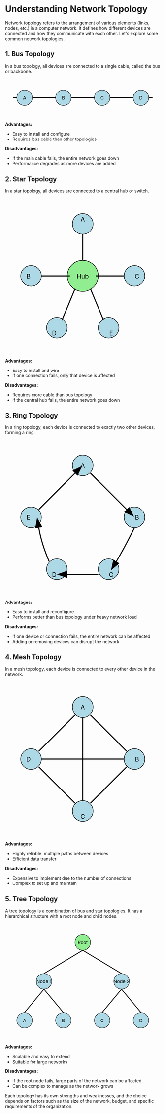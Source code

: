 # Understanding Network Topology

Network topology refers to the arrangement of various elements (links, nodes, etc.) in a computer network. It defines how different devices are connected and how they communicate with each other. Let's explore some common network topologies.

## 1. Bus Topology

In a bus topology, all devices are connected to a single cable, called the bus or backbone.

<svg xmlns="http://www.w3.org/2000/svg" viewBox="0 0 400 100">
  <line x1="20" y1="50" x2="380" y2="50" stroke="black" stroke-width="2"/>
  <circle cx="50" cy="50" r="20" fill="lightblue" stroke="black"/>
  <circle cx="150" cy="50" r="20" fill="lightblue" stroke="black"/>
  <circle cx="250" cy="50" r="20" fill="lightblue" stroke="black"/>
  <circle cx="350" cy="50" r="20" fill="lightblue" stroke="black"/>
  <text x="50" y="55" text-anchor="middle" font-size="12">A</text>
  <text x="150" y="55" text-anchor="middle" font-size="12">B</text>
  <text x="250" y="55" text-anchor="middle" font-size="12">C</text>
  <text x="350" y="55" text-anchor="middle" font-size="12">D</text>
</svg>

**Advantages:**
- Easy to install and configure
- Requires less cable than other topologies

**Disadvantages:**
- If the main cable fails, the entire network goes down
- Performance degrades as more devices are added

## 2. Star Topology

In a star topology, all devices are connected to a central hub or switch.

<svg xmlns="http://www.w3.org/2000/svg" viewBox="0 0 300 300">
  <circle cx="150" cy="150" r="30" fill="lightgreen" stroke="black"/>
  <text x="150" y="155" text-anchor="middle" font-size="12">Hub</text>
  <circle cx="150" cy="50" r="20" fill="lightblue" stroke="black"/>
  <circle cx="50" cy="150" r="20" fill="lightblue" stroke="black"/>
  <circle cx="250" cy="150" r="20" fill="lightblue" stroke="black"/>
  <circle cx="100" cy="250" r="20" fill="lightblue" stroke="black"/>
  <circle cx="200" cy="250" r="20" fill="lightblue" stroke="black"/>
  <line x1="150" y1="120" x2="150" y2="70" stroke="black" stroke-width="2"/>
  <line x1="125" y1="150" x2="70" y2="150" stroke="black" stroke-width="2"/>
  <line x1="175" y1="150" x2="230" y2="150" stroke="black" stroke-width="2"/>
  <line x1="135" y1="175" x2="110" y2="235" stroke="black" stroke-width="2"/>
  <line x1="165" y1="175" x2="190" y2="235" stroke="black" stroke-width="2"/>
  <text x="150" y="45" text-anchor="middle" font-size="12">A</text>
  <text x="45" y="155" text-anchor="middle" font-size="12">B</text>
  <text x="255" y="155" text-anchor="middle" font-size="12">C</text>
  <text x="95" y="265" text-anchor="middle" font-size="12">D</text>
  <text x="205" y="265" text-anchor="middle" font-size="12">E</text>
</svg>

**Advantages:**
- Easy to install and wire
- If one connection fails, only that device is affected

**Disadvantages:**
- Requires more cable than bus topology
- If the central hub fails, the entire network goes down

## 3. Ring Topology

In a ring topology, each device is connected to exactly two other devices, forming a ring.

<svg xmlns="http://www.w3.org/2000/svg" viewBox="0 0 300 300">
  <circle cx="150" cy="50" r="20" fill="lightblue" stroke="black"/>
  <circle cx="250" cy="150" r="20" fill="lightblue" stroke="black"/>
  <circle cx="200" cy="250" r="20" fill="lightblue" stroke="black"/>
  <circle cx="100" cy="250" r="20" fill="lightblue" stroke="black"/>
  <circle cx="50" cy="150" r="20" fill="lightblue" stroke="black"/>
  <path d="M165 65 Q 200 100 235 135" fill="none" stroke="black" stroke-width="2" marker-end="url(#arrowhead)"/>
  <path d="M250 170 Q 230 210 215 235" fill="none" stroke="black" stroke-width="2" marker-end="url(#arrowhead)"/>
  <path d="M180 260 Q 150 260 120 260" fill="none" stroke="black" stroke-width="2" marker-end="url(#arrowhead)"/>
  <path d="M85 235 Q 70 200 65 170" fill="none" stroke="black" stroke-width="2" marker-end="url(#arrowhead)"/>
  <path d="M65 135 Q 100 100 135 65" fill="none" stroke="black" stroke-width="2" marker-end="url(#arrowhead)"/>
  <defs>
    <marker id="arrowhead" markerWidth="10" markerHeight="7" refX="0" refY="3.5" orient="auto">
      <polygon points="0 0, 10 3.5, 0 7" />
    </marker>
  </defs>
  <text x="150" y="55" text-anchor="middle" font-size="12">A</text>
  <text x="255" y="155" text-anchor="middle" font-size="12">B</text>
  <text x="205" y="265" text-anchor="middle" font-size="12">C</text>
  <text x="95" y="265" text-anchor="middle" font-size="12">D</text>
  <text x="45" y="155" text-anchor="middle" font-size="12">E</text>
</svg>

**Advantages:**
- Easy to install and reconfigure
- Performs better than bus topology under heavy network load

**Disadvantages:**
- If one device or connection fails, the entire network can be affected
- Adding or removing devices can disrupt the network

## 4. Mesh Topology

In a mesh topology, each device is connected to every other device in the network.

<svg xmlns="http://www.w3.org/2000/svg" viewBox="0 0 300 300">
  <circle cx="150" cy="50" r="20" fill="lightblue" stroke="black"/>
  <circle cx="250" cy="150" r="20" fill="lightblue" stroke="black"/>
  <circle cx="150" cy="250" r="20" fill="lightblue" stroke="black"/>
  <circle cx="50" cy="150" r="20" fill="lightblue" stroke="black"/>
  <line x1="150" y1="70" x2="150" y2="230" stroke="black" stroke-width="2"/>
  <line x1="70" y1="150" x2="230" y2="150" stroke="black" stroke-width="2"/>
  <line x1="65" y1="135" x2="135" y2="65" stroke="black" stroke-width="2"/>
  <line x1="165" y1="65" x2="235" y2="135" stroke="black" stroke-width="2"/>
  <line x1="235" y1="165" x2="165" y2="235" stroke="black" stroke-width="2"/>
  <line x1="135" y1="235" x2="65" y2="165" stroke="black" stroke-width="2"/>
  <text x="150" y="55" text-anchor="middle" font-size="12">A</text>
  <text x="255" y="155" text-anchor="middle" font-size="12">B</text>
  <text x="150" y="265" text-anchor="middle" font-size="12">C</text>
  <text x="45" y="155" text-anchor="middle" font-size="12">D</text>
</svg>

**Advantages:**
- Highly reliable: multiple paths between devices
- Efficient data transfer

**Disadvantages:**
- Expensive to implement due to the number of connections
- Complex to set up and maintain

## 5. Tree Topology

A tree topology is a combination of bus and star topologies. It has a hierarchical structure with a root node and child nodes.

<svg xmlns="http://www.w3.org/2000/svg" viewBox="0 0 400 300">
  <circle cx="200" cy="50" r="20" fill="lightgreen" stroke="black"/>
  <circle cx="100" cy="150" r="20" fill="lightblue" stroke="black"/>
  <circle cx="300" cy="150" r="20" fill="lightblue" stroke="black"/>
  <circle cx="50" cy="250" r="20" fill="lightblue" stroke="black"/>
  <circle cx="150" cy="250" r="20" fill="lightblue" stroke="black"/>
  <circle cx="250" cy="250" r="20" fill="lightblue" stroke="black"/>
  <circle cx="350" cy="250" r="20" fill="lightblue" stroke="black"/>
  <line x1="200" y1="70" x2="100" y2="130" stroke="black" stroke-width="2"/>
  <line x1="200" y1="70" x2="300" y2="130" stroke="black" stroke-width="2"/>
  <line x1="100" y1="170" x2="50" y2="230" stroke="black" stroke-width="2"/>
  <line x1="100" y1="170" x2="150" y2="230" stroke="black" stroke-width="2"/>
  <line x1="300" y1="170" x2="250" y2="230" stroke="black" stroke-width="2"/>
  <line x1="300" y1="170" x2="350" y2="230" stroke="black" stroke-width="2"/>
  <text x="200" y="55" text-anchor="middle" font-size="12">Root</text>
  <text x="100" y="155" text-anchor="middle" font-size="12">Node 1</text>
  <text x="300" y="155" text-anchor="middle" font-size="12">Node 2</text>
  <text x="50" y="255" text-anchor="middle" font-size="12">A</text>
  <text x="150" y="255" text-anchor="middle" font-size="12">B</text>
  <text x="250" y="255" text-anchor="middle" font-size="12">C</text>
  <text x="350" y="255" text-anchor="middle" font-size="12">D</text>
</svg>

**Advantages:**
- Scalable and easy to extend
- Suitable for large networks

**Disadvantages:**
- If the root node fails, large parts of the network can be affected
- Can be complex to manage as the network grows

Each topology has its own strengths and weaknesses, and the choice depends on factors such as the size of the network, budget, and specific requirements of the organization.

